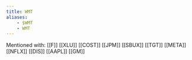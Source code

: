 ```yaml
---
title: WMT
aliases:
    - $WMT
    - WMT
---
```


Mentioned with:
[[F]]
[[XLU]]
[[COST]]
[[JPM]]
[[SBUX]]
[[TGT]]
[[META]]
[[NFLX]]
[[DIS]]
[[AAPL]]
[[GM]]

